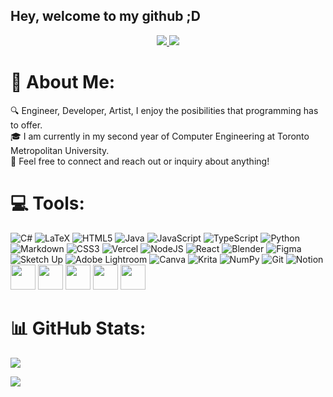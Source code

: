 ## Hey, welcome to my github ;D

<!--  <div id="header" align="center">
  <img src="https://media.giphy.com/media/w7CP59oLYw6PK/giphy.gif?cid=ecf05e47roxrqezu0wgzxdxjxackwa7qx5rp222xb31fjfaf&ep=v1_gifs_search&rid=giphy.gif&ct=g" width="500"/>
</div> 
-->
<div id="badges" align="center" >
    <a href="https://www.linkedin.com/in/saminmaharjan" target="_blank">
        <img src="https://img.shields.io/badge/LinkedIn-white?logo=linkedin&logoColor=dark&style=for-the-badge">
    </a>
    <a href="https://saminmaharjan.github.io/" target="_blank">
        <img src="https://img.shields.io/badge/Portfolio-black?logo=windowsterminal&logoColor=white&style=for-the-badge">
    </a>
</div>

# 💫 About Me:
🔍 Engineer, Developer, Artist, I enjoy the posibilities that programming has to offer.<br>🎓 I am currently in my second year of Computer Engineering at Toronto Metropolitan University.<br>📇 Feel free to connect and reach out or inquiry about anything!


# 💻 Tools:
![C#](https://img.shields.io/badge/c%23-%23239120.svg?style=for-the-badge&logo=csharp&logoColor=white) ![LaTeX](https://img.shields.io/badge/latex-%23008080.svg?style=for-the-badge&logo=latex&logoColor=white) ![HTML5](https://img.shields.io/badge/html5-%23E34F26.svg?style=for-the-badge&logo=html5&logoColor=white) ![Java](https://img.shields.io/badge/java-%23ED8B00.svg?style=for-the-badge&logo=openjdk&logoColor=white) ![JavaScript](https://img.shields.io/badge/javascript-%23323330.svg?style=for-the-badge&logo=javascript&logoColor=%23F7DF1E) ![TypeScript](https://img.shields.io/badge/typescript-%23007ACC.svg?style=for-the-badge&logo=typescript&logoColor=white) ![Python](https://img.shields.io/badge/python-3670A0?style=for-the-badge&logo=python&logoColor=ffdd54) ![Markdown](https://img.shields.io/badge/markdown-%23000000.svg?style=for-the-badge&logo=markdown&logoColor=white) ![CSS3](https://img.shields.io/badge/css3-%231572B6.svg?style=for-the-badge&logo=css3&logoColor=white) ![Vercel](https://img.shields.io/badge/vercel-%23000000.svg?style=for-the-badge&logo=vercel&logoColor=white) ![NodeJS](https://img.shields.io/badge/node.js-6DA55F?style=for-the-badge&logo=node.js&logoColor=white) ![React](https://img.shields.io/badge/react-%2320232a.svg?style=for-the-badge&logo=react&logoColor=%2361DAFB) ![Blender](https://img.shields.io/badge/blender-%23F5792A.svg?style=for-the-badge&logo=blender&logoColor=white) ![Figma](https://img.shields.io/badge/figma-%23F24E1E.svg?style=for-the-badge&logo=figma&logoColor=white) ![Sketch Up](https://img.shields.io/badge/SketchUp-005F9E?style=for-the-badge&logo=sketchup&logoColor=white) ![Adobe Lightroom](https://img.shields.io/badge/Adobe%20Lightroom-31A8FF.svg?style=for-the-badge&logo=Adobe%20Lightroom&logoColor=white) ![Canva](https://img.shields.io/badge/Canva-%2300C4CC.svg?style=for-the-badge&logo=Canva&logoColor=white) ![Krita](https://img.shields.io/badge/Krita-203759?style=for-the-badge&logo=krita&logoColor=EEF37B) ![NumPy](https://img.shields.io/badge/numpy-%23013243.svg?style=for-the-badge&logo=numpy&logoColor=white) ![Git](https://img.shields.io/badge/git-%23F05033.svg?style=for-the-badge&logo=git&logoColor=white) ![Notion](https://img.shields.io/badge/Notion-%23000000.svg?style=for-the-badge&logo=notion&logoColor=white)
 <img src="https://cdn.jsdelivr.net/gh/devicons/devicon/icons/arduino/arduino-original-wordmark.svg" width="40" height="40"/>
  <img src="https://cdn.jsdelivr.net/gh/devicons/devicon@latest/icons/aftereffects/aftereffects-original.svg" width="40" height="40"/>
  <img src="https://raw.githubusercontent.com/marwin1991/profile-technology-icons/refs/heads/main/icons/visual_studio_code.png" width="40" height="40"/>
   <img src="https://cdn.jsdelivr.net/gh/devicons/devicon@latest/icons/photoshop/photoshop-original.svg" width="40" height="40"/>
   <img src="https://cdn.jsdelivr.net/gh/devicons/devicon@latest/icons/illustrator/illustrator-line.svg" width="40" height="40"/>
# 📊 GitHub Stats:
<!-- ![](https://github-readme-stats.vercel.app/api?username=SaminMaharjan&theme=github_dark&hide_border=false&include_all_commits=true&count_private=true)<br/> -->

![](https://github-readme-stats.vercel.app/api/top-langs/?username=SaminMaharjan&theme=github_dark&hide_border=false&include_all_commits=true&count_private=true&layout=compact) <br/>

![](https://github-readme-streak-stats.herokuapp.com/?user=SaminMaharjan&theme=github_dark&hide_border=false)<br/>
<!--## 🏆 GitHub Trophies
![](https://github-profile-trophy.vercel.app/?username=SaminMaharjan&theme=radical&no-frame=false&no-bg=false&margin-w=4)-->


<!-- Proudly created with GPRM ( https://gprm.itsvg.in ) -->
